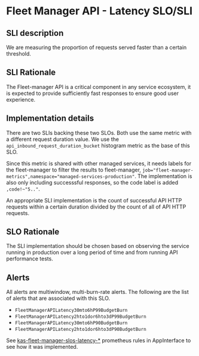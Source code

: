 # Fleet Manager API - Latency SLO/SLI

## SLI description
We are measuring the proportion of requests served faster than a certain threshold.

## SLI Rationale
The Fleet-manager API is a critical component in any service ecosystem, it is expected to provide sufficiently fast responses to ensure good user experience.

## Implementation details
There are two SLIs backing these two SLOs. Both use the same metric with a different request duration value. We use the `api_inbound_request_duration_bucket` histogram metric as the base of this SLO. 

Since this metric is shared with other managed services, it needs labels for the fleet-manager to filter the results to fleet-manager, `job="fleet-manager-metrics",namespace="managed-services-production"`. The implementation is also only including successsful responses, so the code label is added `,code!~"5.."`.

An appropriate SLI implementation is the count of successful API HTTP requests within a certain duration divided by the count of all of API HTTP requests.

## SLO Rationale
The SLI implementation should be chosen based on observing the service running in production over a long period of time and from running API performance tests.

## Alerts
All alerts are multiwindow, multi-burn-rate alerts. The following are the list of alerts that are associated with this SLO.

- `FleetManagerAPILatency30mto6hP99BudgetBurn`
- `FleetManagerAPILatency2hto1dor6hto3dP99BudgetBurn`
- `FleetManagerAPILatency30mto6hP90BudgetBurn`
- `FleetManagerAPILatency2hto1dor6hto3dP90BudgetBurn`
  
See [kas-fleet-manager-slos-latency-*](https://gitlab.cee.redhat.com/service/app-interface/-/tree/master/resources/observability/prometheusrules) prometheus rules in AppInterface to see how it was implemented.